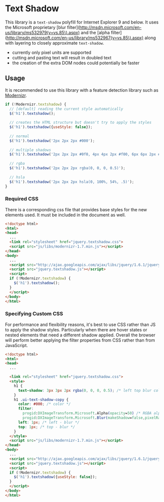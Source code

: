 # Text Shadow
This library is a `text-shadow` polyfill for Internet Explorer 9 and below. It uses the Microsoft proprietary [blur filter](http://msdn.microsoft.com/en-us/library/ms532979(v=vs.85\).aspx) and the [alpha filter](http://msdn.microsoft.com/en-us/library/ms532967(v=vs.85\).aspx) along with layering to closely approximate `text-shadow`.

* currently only pixel units are supported
* cutting and pasting text will result in doubled text
* the creation of the extra DOM nodes could potentially be faster

## Usage
It is recommended to use this library with a feature detection library such as [Modernizr](http://www.modernizr.com/docs/#textshadow).

```javascript
if (!Modernizr.textshadow) {
  // [default] reading the current style automatically
  $('h1').textshadow();
  
  // creates the HTML structure but doesn't try to apply the styles
  $('h1').textshadow({useStyle: false});
  
  // normal
  $('h1').textshadow('2px 2px 2px #000');
  
  // multiple shadows
  $('h1').textshadow('2px 2px 2px #0f0, 4px 4px 2px #f00, 6px 6px 2px #00f');
  
  // rgba
  $('h1').textshadow('2px 2px 2px rgba(0, 0, 0, 0.5)');
  
  // hsla
  $('h1').textshadow('2px 2px 2px hsla(0, 100%, 54%, .5)');
}
```
 
### Required CSS
There is a corresponding css file that provides base styles for the new elements used. It must be included in the document as well.

```html
<!doctype html>
<html>
<head>
  ...
  <link rel="stylesheet" href="jquery.textshadow.css">
  <script src="js/libs/modernizr-1.7.min.js"></script>
</head>
<body>
  ...
  <script src="http://ajax.googleapis.com/ajax/libs/jquery/1.6.1/jquery.js"></script>
  <script src="jquery.textshadow.js"></script>
  <script>
  if (!Modernizr.textshadow) {
    $('h1').textshadow();
  }
  </script>
</body>
</html>
```

### Specifying Custom CSS
For performance and flexibility reasons, it's best to use CSS rather than JS to apply the shadow styles. Particularly when there are hover states or nested elements that need a different shadow applied. Overall the browser will perform better applying the filter properties from CSS rather than from JavaScript.

```html
<!doctype html>
<html>
<head>
  ...

  <link rel="stylesheet" href="jquery.textshadow.css">
  <style>
    h1 {
      text-shadow: 3px 3px 2px rgba(0, 0, 0, 0.5); /* left top blur color */
    }
    h1 .ui-text-shadow-copy {
      color: #000; /* color */
      filter:
        progid:DXImageTransform.Microsoft.Alpha(opacity=50) /* RGBA alpha */
        progid:DXImageTransform.Microsoft.Blur(makeShadow=false,pixelRadius=2); /* blue */
      left: 1px; /* left - blur */
      top: 1px; /* top - blur */
    }
  </style>
  <script src="js/libs/modernizr-1.7.min.js"></script>
</head>
<body>
  ...
  <script src="http://ajax.googleapis.com/ajax/libs/jquery/1.6.1/jquery.js"></script>
  <script src="jquery.textshadow.js"></script>
  <script>
  if (!Modernizr.textshadow) {
    $('h1').textshadow({useStyle: false});
  }
  </script>
</body>
</html>
```